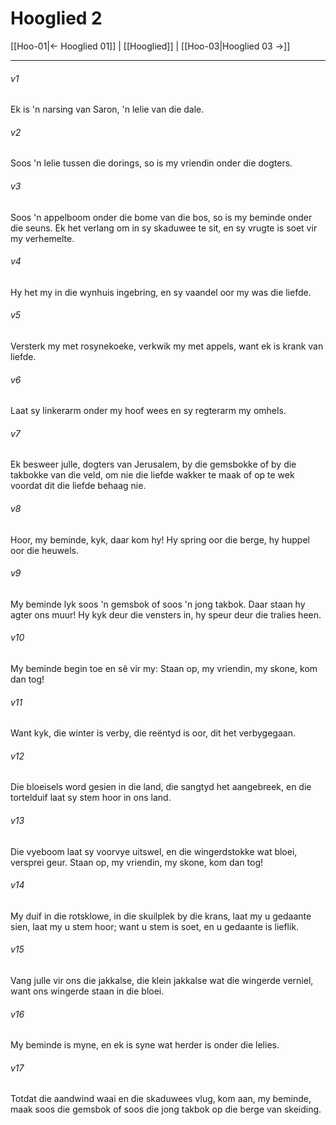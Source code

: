 # Hooglied 2

[[Hoo-01|← Hooglied 01]] | [[Hooglied]] | [[Hoo-03|Hooglied 03 →]]
***

###### v1
Ek is 'n narsing van Saron, 'n lelie van die dale. 
###### v2
Soos 'n lelie tussen die dorings, so is my vriendin onder die dogters. 
###### v3
Soos 'n appelboom onder die bome van die bos, so is my beminde onder die seuns. Ek het verlang om in sy skaduwee te sit, en sy vrugte is soet vir my verhemelte. 
###### v4
Hy het my in die wynhuis ingebring, en sy vaandel oor my was die liefde. 
###### v5
Versterk my met rosynekoeke, verkwik my met appels, want ek is krank van liefde. 
###### v6
Laat sy linkerarm onder my hoof wees en sy regterarm my omhels. 
###### v7
Ek besweer julle, dogters van Jerusalem, by die gemsbokke of by die takbokke van die veld, om nie die liefde wakker te maak of op te wek voordat dit die liefde behaag nie. 
###### v8
Hoor, my beminde, kyk, daar kom hy! Hy spring oor die berge, hy huppel oor die heuwels. 
###### v9
My beminde lyk soos 'n gemsbok of soos 'n jong takbok. Daar staan hy agter ons muur! Hy kyk deur die vensters in, hy speur deur die tralies heen. 
###### v10
My beminde begin toe en sê vir my: Staan op, my vriendin, my skone, kom dan tog! 
###### v11
Want kyk, die winter is verby, die reëntyd is oor, dit het verbygegaan. 
###### v12
Die bloeisels word gesien in die land, die sangtyd het aangebreek, en die tortelduif laat sy stem hoor in ons land. 
###### v13
Die vyeboom laat sy voorvye uitswel, en die wingerdstokke wat bloei, versprei geur. Staan op, my vriendin, my skone, kom dan tog! 
###### v14
My duif in die rotsklowe, in die skuilplek by die krans, laat my u gedaante sien, laat my u stem hoor; want u stem is soet, en u gedaante is lieflik. 
###### v15
Vang julle vir ons die jakkalse, die klein jakkalse wat die wingerde verniel, want ons wingerde staan in die bloei. 
###### v16
My beminde is myne, en ek is syne wat herder is onder die lelies. 
###### v17
Totdat die aandwind waai en die skaduwees vlug, kom aan, my beminde, maak soos die gemsbok of soos die jong takbok op die berge van skeiding. 
